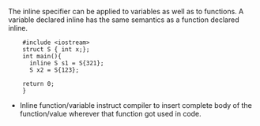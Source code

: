 The inline specifier can be applied to variables as well as to functions. 
A variable declared inline has the same semantics as a function declared inline.


        #include <iostream>
        struct S { int x;};
        int main(){
          inline S s1 = S{321};
          S x2 = S{123};

        return 0;
        }


 * Inline function/variable instruct compiler to insert complete body of the function/value wherever that function got used in code.
